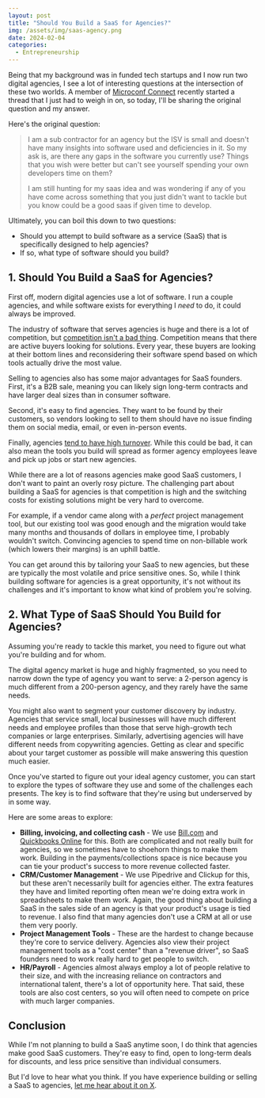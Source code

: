 ```yaml
---
layout: post
title: "Should You Build a SaaS for Agencies?"
img: /assets/img/saas-agency.png
date: 2024-02-04
categories:
  - Entrepreneurship
---
```

 
Being that my background was in funded tech startups and I now run two digital agencies, I see a lot of interesting questions at the intersection of these two worlds. A member of [Microconf Connect](https://connect.microconf.com/) recently started a thread that I just had to weigh in on, so today, I'll be sharing the original question and my answer.

Here's the original question:

> I am a sub contractor for an agency but the ISV is small and doesn't have many insights into software used and deficiencies in it.  So my ask is, are there any gaps in the software you currently use? Things that you wish were better but can't see yourself spending your own developers time on them?
>
> I am still hunting for my saas idea and was wondering if any of you have come across something that you just didn't want to tackle but you know could be a good saas if given time to develop.

Ultimately, you can boil this down to two questions:

- Should you attempt to build software as a service (SaaS) that is specifically designed to help agencies?
- If so, what type of software should you build?

## 1. Should You Build a SaaS for Agencies?

First off, modern digital agencies use a lot of software. I run a couple agencies, and while software exists for everything I *need* to do, it could always be improved.

The industry of software that serves agencies is huge and there is a lot of competition, but [competition isn't a bad thing](https://medium.com/illumination/never-say-the-market-is-over-saturated-90254a72629f). Competition means that there are active buyers looking for solutions. Every year, these buyers are looking at their bottom lines and reconsidering their software spend based on which tools actually drive the most value.

Selling to agencies also has some major advantages for SaaS founders. First, it's a B2B sale, meaning you can likely sign long-term contracts and have larger deal sizes than in consumer software.

Second, it's easy to find agencies. They want to be found by their customers, so vendors looking to sell to them should have no issue finding them on social media, email, or even in-person events.

Finally, agencies [tend to have high turnover](https://workwithopal.com/about/blog/prevent-marketing-agency-turnover-from-tripping-up-your-business/). While this could be bad, it can also mean the tools you build will spread as former agency employees leave and pick up jobs or start new agencies.

While there are a lot of reasons agencies make good SaaS customers, I don't want to paint an overly rosy picture. The challenging part about building a SaaS for agencies is that competition is high and the switching costs for existing solutions might be very hard to overcome.

For example, if a vendor came along with a *perfect* project management tool, but our existing tool was good enough and the migration would take many months and thousands of dollars in employee time, I probably wouldn't switch. Convincing agencies to spend time on non-billable work (which lowers their margins) is an uphill battle.

You can get around this by tailoring your SaaS to new agencies, but these are typically the most volatile and price sensitive ones. So, while I think building software for agencies is a great opportunity, it's not without its challenges and it's important to know what kind of problem you're solving.

## 2. What Type of SaaS Should You Build for Agencies?

Assuming you're ready to tackle this market, you need to figure out what you're building and for whom.

The digital agency market is huge and highly fragmented, so you need to narrow down the type of agency you want to serve: a 2-person agency is much different from a 200-person agency, and they rarely have the same needs.

You might also want to segment your customer discovery by industry. Agencies that service small, local businesses will have much different needs and employee profiles than those that serve high-growth tech companies or large enterprises. Similarly, advertising agencies will have different needs from copywriting agencies. Getting as clear and specific about your target customer as possible will make answering this question much easier.

Once you've started to figure out your ideal agency customer, you can start to explore the types of software they use and some of the challenges each presents. The key is to find software that they're using but underserved by in some way.

Here are some areas to explore:

- **Billing, invoicing, and collecting cash** - We use [Bill.com](http://bill.com/) and [Quickbooks Online](https://quickbooks.intuit.com/) for this. Both are complicated and not really built for agencies, so we sometimes have to shoehorn things to make them work. Building in the payments/collections space is nice because you can tie your product's success to more revenue collected faster.
- **CRM/Customer Management** - We use Pipedrive and Clickup for this, but these aren't necessarily built for agencies either. The extra features they have and limited reporting often mean we're doing extra work in spreadsheets to make them work. Again, the good thing about building a SaaS in the sales side of an agency is that your product's usage is tied to revenue. I also find that many agencies don't use a CRM at all or use them very poorly.
- **Project Management Tools** - These are the hardest to change because they're core to service delivery. Agencies also view their project management tools as a "cost center" than a "revenue driver", so SaaS founders need to work really hard to get people to switch.
- **HR/Payroll** - Agencies almost always employ a lot of people relative to their size, and with the increasing reliance on contractors and international talent, there's a lot of opportunity here. That said, these tools are also cost centers, so you will often need to compete on price with much larger companies.

## Conclusion

While I'm not planning to build a SaaS anytime soon, I do think that agencies make good SaaS customers. They're easy to find, open to long-term deals for discounts, and less price sensitive than individual consumers.

But I'd love to hear what you think. If you have experience building or selling a SaaS to agencies, [let me hear about it on X](https://twitter.com/karllhughes).
